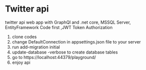 # Twitter api
 twitter api web app with GraphQl and .net core, MSSQL Server, EntityFramework Code first ,JWT Token Authorization
 1. clone codes
 2. change DefaultConnection in appsettings.json file to your server
 3. run add-migration initial 
 4. update-database -verbose to create database tables
 5. go to https://localhost:44379/playground/
 6. enjoy api

 
